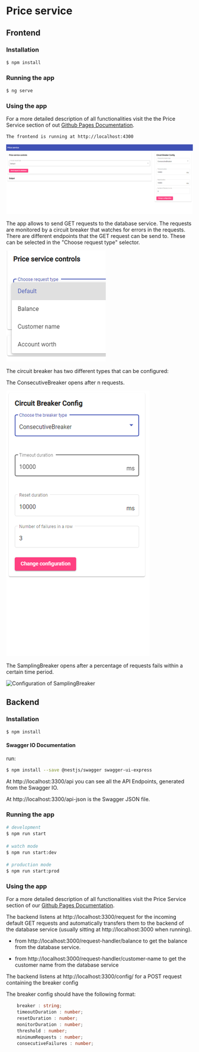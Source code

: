 # Price service

## Frontend

### Installation

```bash
$ npm install
```
### Running the app

```bash
$ ng serve
```
### Using the app

For a more detailed description of all functionalities visit the the Price Service section of out [Github Pages Documentation](https://ccims.github.io/overview-and-documentation/price-service).

```
The frontend is running at http://localhost:4300
```
![Complete UI](documentation/FullUI.png)

The app allows to send GET requests to the database service.
The requests are monitored by a circuit breaker that watches for errors in the requests.
There are different endpoints that the GET request can be send to.
These can be selected in the "Choose request type" selector.

![Sending requests to the database service](documentation/RequestTypes.PNG)

The circuit breaker has two different types that can be configured:

The ConsecutiveBreaker opens after n requests.

![Configuration of ConsecutiveBreaker](documentation/ConsecutiveBreaker.png)

The SamplingBreaker opens after a percentage of requests fails within a certain time period.

![Configuration of SamplingBreaker](https://github.com/ccims/paymentsystem-service/blob/master/documentation/SamplingBreaker.png)



## Backend

### Installation

```bash
$ npm install
```
#### Swagger IO Documentation 
run:
```bash
$ npm install --save @nestjs/swagger swagger-ui-express
```

At http://localhost:3300/api you can see all the API Endpoints, generated from the Swagger IO. 

At http://localhost:3300/api-json is the Swagger JSON file.

### Running the app

```bash
# development
$ npm run start

# watch mode
$ npm run start:dev

# production mode
$ npm run start:prod
```

### Using the app

For a more detailed description of all functionalities visit the Price Service section of our [Github Pages Documentation](https://ccims.github.io/overview-and-documentation/price-service).


The backend listens at http://localhost:3300/request for the incoming default GET requests and automatically transfers them to the backend of the database service (usually sitting at http://localhost:3000 when running). 

- from http://localhost:3000/request-handler/balance to get the balance from the database service.

- from http://localhost:3000/request-handler/customer-name to get the customer name from the database service


The backend listens at http://localhost:3300/config/ for a POST request containing the breaker config

The breaker config should have the following format:
``` typescript
    breaker : string;
    timeoutDuration : number;
    resetDuration : number;
    monitorDuration : number;
    threshold : number;
    minimumRequests : number;
    consecutiveFailures : number;
```
